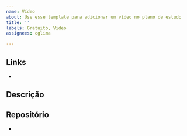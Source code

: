 ```yaml
---
name: Vídeo
about: Use esse template para adicionar um vídeo no plano de estudo
title: ''
labels: Gratuito, Video
assignees: cglima

---
```


## Links

-

## Descrição



## Repositório

-
